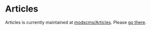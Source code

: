 # Articles

Articles is currently maintained at [modxcms/Articles](http://github.com/modxcms/Articles). Please [go there](http://github.com/modxcms/Articles).
